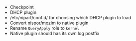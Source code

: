  * Checkpoint
 * DHCP plugin
 * /etc/nipart/conf.d/ for choosing which DHCP plugin to load
 * Convert nispor/mozim to native plugin
 * Rename `QueryApply` role to `kernel`
 * Native plugin should has its own log postfix
